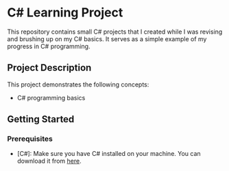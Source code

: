 # C# Learning Project

This repository contains small C# projects that I created while I was revising and brushing up on my C# basics. It serves as a simple example of my progress in C# programming.

## Project Description

This project demonstrates the following concepts:

- C# programming basics

## Getting Started

### Prerequisites

- [C#]: Make sure you have C# installed on your machine. You can download it from [here](https://docs.microsoft.com/en-us/dotnet/csharp/getting-started/).

